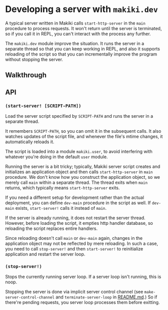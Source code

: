 # Developing a server with `makiki.dev`

A typical server written in Makiki calls `start-http-server` in the
`main` procedure to process requests.  It won't return until the server
is terminated, so if you call it in REPL, you can't interact with
the process any further.

The `makiki.dev` module improve the situation.  It runs the server
in a separate thread so that you can keep working in REPL, and also
it supports reloading of the script so that you can incrementally
improve the program without stopping the server.

## Walkthrough

## API

### `(start-server! [SCRIPT-PATH])`

Load the server script specified by `SCRIPT-PATH` and runs the
server in a separate thread.

It remembers `SCRIPT-PATH`, so you can omit it in the subsequent
calls.  It also watches updates of the script file, and whenever
the file's mtime changes, it automatically reloads it.

The script is loaded into a module `makiki.user`, to avoid interfering
with whatever you're doing in the default `user` module.

Running the server is a bit tricky; typically, Makiki server script
creates and initializes an application object and then calls
`start-http-server` in `main` procedure.
We don't know how you construct the application object,
so we merely call `main` within a separate thread.  The thread exits
when `main` returns, which typically means `start-http-server` exits.

If you need a different setup for development rather than the actual
deployment, you can define `dev-main` procedure in the script as well.
If `dev-main` exists, `start-server!` calls it instead of `main`.

If the server is already running, it does not restart the server
thread.  However, before loading the script, it empties http handler
database, so reloading the script replaces entire handlers.

Since reloading doesn't call `main` or `dev-main` again, changes
in the application object may not be reflected by mere reloading.
In such a case, you need to call `stop-server!` and then `start-server!`
to reinitialize application and restart the server loop.

### `(stop-server!)`

Stops the currently running server loop.  If a server loop isn't running,
this is noop.

Stopping the server is done via implicit server control channel
(see `make-server-control-channel` and `terminate-server-loop` in
[README.md](../README.md).)  So if there're pending requests, you
server loop processes them before exitting.
